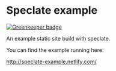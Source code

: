 # Speclate example

[![Greenkeeper badge](https://badges.greenkeeper.io/simonmcmanus/speclate-example.svg)](https://greenkeeper.io/)

An example static site build with speclate.

You can find the example running here:

http://speclate-example.netlify.com/